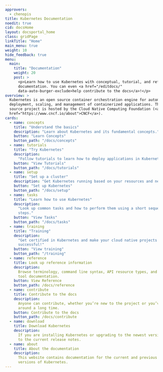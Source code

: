 ```yaml
---
approvers:
  - chenopis
title: Kubernetes Documentation
noedit: true
cid: docsHome
layout: docsportal_home
class: gridPage
linkTitle: "Home"
main_menu: true
weight: 10
hide_feedback: true
menu:
  main:
    title: "Documentation"
    weight: 20
    post: >
      <p>Learn how to use Kubernetes with conceptual, tutorial, and reference
      documentation. You can even <a href="/editdocs/"
      data-auto-burger-exclude>help contribute to the docs</a>!</p>
overview: >
  Kubernetes is an open source container orchestration engine for automating
  deployment, scaling, and management of containerized applications. The open
  source project is hosted by the Cloud Native Computing Foundation (<a
  href="https://www.cncf.io/about">CNCF</a>).
cards:
  - name: concepts
    title: "Understand the basics"
    description: "Learn about Kubernetes and its fundamental concepts."
    button: "Learn Concepts"
    button_path: "/docs/concepts"
  - name: tutorials
    title: "Try Kubernetes"
    description:
      "Follow tutorials to learn how to deploy applications in Kubernetes."
    button: "View Tutorials"
    button_path: "/docs/tutorials"
  - name: setup
    title: "Set up a cluster"
    description: "Get Kubernetes running based on your resources and needs."
    button: "Set up Kubernetes"
    button_path: "/docs/setup"
  - name: tasks
    title: "Learn how to use Kubernetes"
    description:
      "Look up common tasks and how to perform them using a short sequence of
      steps."
    button: "View Tasks"
    button_path: "/docs/tasks"
  - name: training
    title: "Training"
    description:
      "Get certified in Kubernetes and make your cloud native projects
      successful!"
    button: "View training"
    button_path: "/training"
  - name: reference
    title: Look up reference information
    description:
      Browse terminology, command line syntax, API resource types, and setup
      tool documentation.
    button: View Reference
    button_path: /docs/reference
  - name: contribute
    title: Contribute to the docs
    description:
      Anyone can contribute, whether you’re new to the project or you’ve been
      around a long time.
    button: Contribute to the docs
    button_path: /docs/contribute
  - name: download
    title: Download Kubernetes
    description:
      If you are installing Kubernetes or upgrading to the newest version, refer
      to the current release notes.
  - name: about
    title: About the documentation
    description:
      This website contains documentation for the current and previous 4
      versions of Kubernetes.
---
```

